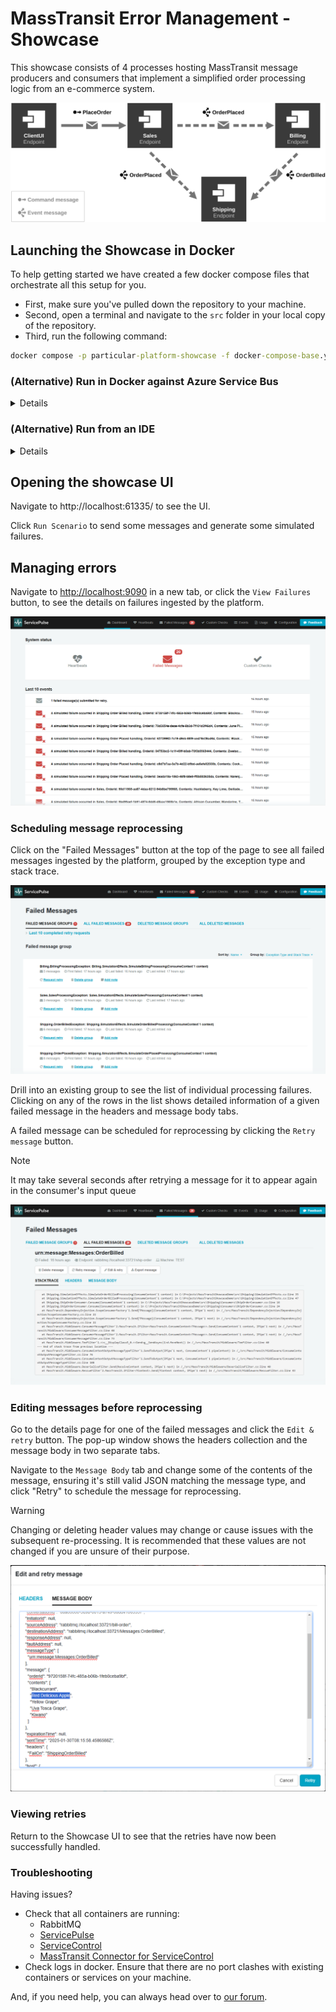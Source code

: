 # MassTransit Error Management - Showcase

This showcase consists of 4 processes hosting MassTransit message producers and consumers that implement a simplified order processing logic from an e-commerce system.

![System Overview](docs/diagram.svg "width=680")

## Launching the Showcase in Docker

To help getting started we have created a few docker compose files that orchestrate all this setup for you.

* First, make sure you've pulled down the repository to your machine.
* Second, open a terminal and navigate to the `src` folder in your local copy of the repository.
* Third, run the following command:

```cmd
docker compose -p particular-platform-showcase -f docker-compose-base.yml -f compose-rabbitmq.yml --env-file rabbit.env up -d
```

### (Alternative) Run in Docker against **Azure Service Bus**

<details>
The showcase can also be run using Azure Service Bus rather than RabbitMQ.  
First configure the access to your Azure Service Bus namespace by editing the variables in `src/asb.env`.

```env
CONNECTIONSTRING="Endpoint=sb://[NAMESPACE].servicebus.windows.net/;SharedAccessKeyName=[KEYNAME];SharedAccessKey=[KEY]"
```

Run docker command below from the `src` folder in a terminal.

```cmd
docker compose -p particular-platform-showcase -f docker-compose-base.yml -f compose-azure.yml --env-file asb.env up -d
```

</details>

### (Alternative) Run from an IDE

<details>
TIP
When using Visual Studio, ensure you have the "Enable Multi-Project Launch profiles" setting on. Allow Visual Studio 2022 "multi-launch" so you can easily select the profile you want to run.
It can be activated by accessing the Tools menu -> Manage preview features- Enable Multi-Project Launch profiles.

To start the required infrastructure for the showcase, run one of the docker command below from the `src` folder in a terminal.

RabbitMQ

Update `rabbit.env` file section named "Only used for the showcase processes" to:
```env
# Only used for the showcase processes
RABBITMQ_HOST="localhost"
RABBITMQ_PORT="33721"
RABBITMQ_VIRTUALHOST="/"
```

Then run:
```cmd
docker compose -p particular-platform-showcase -f docker-compose-base.yml -f compose-rabbitmq.yml --env-file rabbit.env --profile infrastructure --profile frontend up -d
```

Azure Service Bus

See [ASB setup](#alternative-run-from-azure-service-bus) above for setting the connection string to your Azure Service Bus namespace

```cmd
docker compose -p particular-platform-showcase -f docker-compose-base.yml -f compose-azure.yml --env-file asb.env --profile infrastructure --profile frontend up -d
```

After opening the solution (from Visual Studio or Rider), choose one of the run profiles that matches the transport configured previously:

- `RabbitMQ`
- `Azure Service Bus`

Run the solution to start the demo.

</details>

## Opening the showcase UI

Navigate to http://localhost:61335/ to see the UI.

Click `Run Scenario` to send some messages and generate some simulated failures.

## Managing errors

Navigate to [http://localhost:9090](http://localhost:9090) in a new tab, or click the `View Failures` button, to see the details on failures ingested by the platform.

![Dashboard](docs/service-pulse-dashboard-failed-messages.png "Message processing errors summary view")

### Scheduling message reprocessing

Click on the "Failed Messages" button at the top of the page to see all failed messages ingested by the platform, grouped by the exception type and stack trace.

![Failed Messages](docs/service-pulse-dashboard-failed-messages-groups.png "Failed messages grouping")

Drill into an existing group to see the list of individual processing failures. Clicking on any of the rows in the list shows detailed information of a given failed message in the headers and message body tabs.

A failed message can be scheduled for reprocessing by clicking the `Retry message` button.

> [!NOTE]
> It may take several seconds after retrying a message for it to appear again in the consumer's input queue

![Failed Message View](docs/service-pulse-failed-message-view.png "Failed message details view")

### Editing messages before reprocessing

Go to the details page for one of the failed messages and click the `Edit & retry` button. The pop-up window shows the headers collection and the message body in two separate tabs.

Navigate to the `Message Body` tab and change some of the contents of the message, ensuring it's still valid JSON matching the message type, and click "Retry" to schedule the message for reprocessing.

> [!WARNING]
> Changing or deleting header values may change or cause issues with the subsequent re-processing. It is recommended that these values are not changed if you are unsure of their purpose.

![Edit Message View](docs/service-pulse-edit-before-retry.png "Edit & Retry view showing the message body")

### Viewing retries

Return to the Showcase UI to see that the retries have now been successfully handled.

### Troubleshooting

Having issues?

- Check that all containers are running:
  - RabbitMQ
  - [ServicePulse](https://hub.docker.com/r/particular/servicepulse)
  - [ServiceControl](https://hub.docker.com/r/particular/servicecontrol)
  - [MassTransit Connector for ServiceControl](https://hub.docker.com/r/particular/servicecontrol-masstransit-connector)
- Check logs in docker. Ensure that there are no port clashes with existing containers or services on your machine.

And, if you need help, you can always head over to [our forum](https://discuss.particular.net/tag/masstransit).
